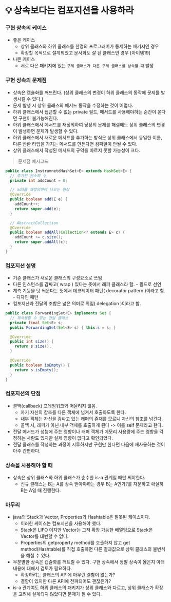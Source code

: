 # 💡 상속보다는 컴포지션을 사용하라
### 구현 상속의 케이스
- 좋은 케이스
  - 상위 클래스와 하위 클래스를 한명의 프로그래머가 통제하는 패키지인 경우
  - 확장할 목적으로 설계되었고 문서화도 잘 된 클래스인 경우 [아이템19]
- 나쁜 케이스
  - 서로 다은 패키지에 있는 `구체 클래스가 다른 구체 클래스를 상속할 때` 발생

### 구현 상속의 문제점
- 상속은 캡슐화를 깨뜨린다. (상위 클래스의 변경이 하위 클래스의 동작에 문제를 발생시킬 수 있다.)
- 문제 발생 시 상위 클래스의 메서드 동작을 수정하는 것이 어렵다.
- 하위 클래스에서 접근할 수 없는 private 필드, 메서드를 사용해야하는 순간이 온다면 구현이 불가능해진다.
- 하위 클래스에서 메서드를 재정의하여 당장의 문제를 해결해도 상위 클래스의 변경이 발생하면 문제가 발생할 수 있다.
- 하위 클래스에서 새로운 메서드를 추가하는 방식은 상위 클래스에서 동일한 이름, 다른 반환 타입을 가지는 메서드를 만든다면 컴파일이 안될 수 있다.
- 상위 클래스에서 작성된 메서드의 규약을 따르지 못할 가능성이 크다.
> 문제점 예시코드
```java
public class InstrumnetdHashSet<E> extends HashSet<E> {
  // 추가된 원소의 수
  private int addCount = 0;

  // add를 재정의하여 나오는 현상
  @Override
  public boolean add(E e) {
    addCount++;
    return super.add(e);
  }

  // AbstractCollection
  @Override
  public boolean addAll(Collection<? extends E> c) {
    addCount += c.size();
    return super.addAll(c);
  }
}
```

### 컴포지션 설명
- 기존 클래스가 새로운 클래스의 구성요소로 쓰임
- 다른 인스턴스를 감싸고( wrap ) 있다는 뜻에서 래퍼 클래스라 함. - 필드로 선언
- 계측 기능을 덧 씌운다는 뜻에서 데코레이터 패턴( decorator pattern )이라고 함. - 디자인 패턴
- 컴포지션과 전달의 조합은 넓은 의미로 위임( delegation )이라고 함.
```java
public class ForwardingSet<E> implements Set {
  // 재사용할 수 있는 전달 클래스
  private final Set<E> s;
  public ForwardingSet(Set<E> s) { this.s = s; }

  @Override
  public int size() {
    return s.size();
  }

  @Override
  public boolean isEmpty() {
    return s.isEmpty();
  }
}
```

### 컴포지션의 단점
- 콜백(callback) 프레임워크와 어울리지 않음.
  - 자기 자신의 참조를 다른 객체에 넘겨서 호출하도록 한다.
  - 내부 객체는 자신을 감싸고 있는 래퍼의 존재를 모르니 자신의 참조를 넘긴다.
  - 콜백 시, 래퍼가 아닌 내부 객체를 호출하게 된다 -> 이를 self 문제라고 한다.
- 전달 메서드가 성능에 주는 영향이나 래퍼 객체가 메모리 사용량에 주는 영향을 걱정하는 사람도 있지만 실제 영향이 없다고 확인되었다.
- 전달 클래스를 작성하는 과정이 지루하지만 구현만 한다면 다음에 재사용하는 것이 아주 간편하다.

### 상속을 사용해야 할 때
- 상속은 상위 클래스와 하위 클래스가 순수한 is-a 관계일 때만 써야한다.
  - 신규 클래스는 B는 A를 상속 받아야하는 경우 B는 A인가?를 자문하고 확실히 B는 A일 때 진행한다.

### 마무리
- java의 Stack과 Vector, Properties와 Hashtable은 잘못된 케이스이다.
  - 이러한 케이스는 컴포지션을 사용해야 했다.
  - Stack은 LIFO 이지만 Vector는 그저 확장 가능한 배열임으로 Stack은 Vector를 대변할 수 없다.
  - Properties의 getproperty method를 호출하지 않고 get method(Hashtable)를 직접 호출하면 다른 결과값으로 상위 클래스의 불변식을 해칠 수 있다.
- 무분별한 상속은 캡슐화를 깨트릴 수 있다. 구현 상속에서 정말 상속이 옳은지 아래 내용에 대해서 검토가 필요하다.
  - 확장하려는 클래스의 API에 아무런 결함이 없는가?
  - 결함이 있지만 다른 API에 전파되어도 괜찮은가?
- is-a 관계여도 하위 클래스의 패키지가 상위 클래스와 다르고, 상위 클래스가 확장을 고려해 설계되지 않았다면 문제가 될 수 있다.